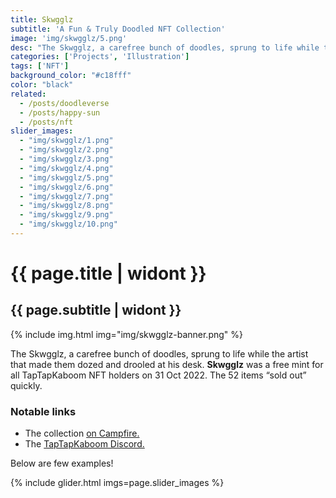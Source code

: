 ```yaml
---
title: Skwgglz
subtitle: 'A Fun & Truly Doodled NFT Collection'
image: 'img/skwgglz/5.png'
desc: "The Skwgglz, a carefree bunch of doodles, sprung to life while the artist that made them dozed and drooled at his desk."
categories: ['Projects', 'Illustration']
tags: ['NFT']
background_color: "#c18fff"
color: "black"
related:
  - /posts/doodleverse
  - /posts/happy-sun
  - /posts/nft
slider_images:
  - "img/skwgglz/1.png"
  - "img/skwgglz/2.png"
  - "img/skwgglz/3.png"
  - "img/skwgglz/4.png"
  - "img/skwgglz/5.png"
  - "img/skwgglz/6.png"
  - "img/skwgglz/7.png"
  - "img/skwgglz/8.png"
  - "img/skwgglz/9.png"
  - "img/skwgglz/10.png"
---
```

# {{ page.title | widont }}
## {{ page.subtitle | widont }}

{% include img.html img="img/skwgglz-banner.png" %}

The Skwgglz, a carefree bunch of doodles, sprung to life while the artist that made them dozed and drooled at his desk. **Skwgglz** was a free mint for all TapTapKaboom NFT holders on 31 Oct 2022. The 52 items “sold out” quickly.

### Notable links
- The collection [on Campfire.](https://ttkb.me/skwgglz)
- The [TapTapKaboom Discord.](https://ttkb.me/dc)

Below are few examples!

{% include glider.html imgs=page.slider_images %}